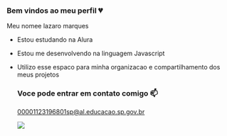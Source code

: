 ### Bem vindos ao meu perfil 💔

Meu nomee lazaro marques 

- Estou estudando na Alura
- Estou me desenvolvendo na linguagem Javascript
- Utilizo esse espaco para minha organizacao e compartilhamento dos meus projetos

  ### Voce pode entrar em contato comigo 📫

  00001123196801sp@al.educacao.sp.gov.br


  ![](https://media1.tenor.com/m/HAFJyak-uJ0AAAAC/i-love-you-love.gif)
